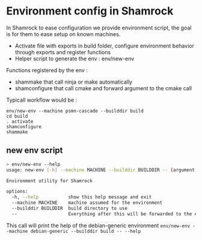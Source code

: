 # Environment config in Shamrock

In Shamrock to ease configuration we provide environment script, the goal is for them to ease setup on known machines.

- Activate file with exports in build folder, configure environment behavior through exports and register functions
- Helper script to generate the env : env/new-env

Functions registered by the env :
- shammake that call ninja or make automatically
- shamconfigure that call cmake and forward argument to the cmake call

Typicall workflow would be :
```
env/new-env --machine psmn-cascade --builddir build
cd build
. activate
shamconfigure
shammake
```


## new env script

```sh
> env/new-env --help
usage: new-env [-h] --machine MACHINE --builddir BUILDDIR -- (argument for the env)

Environment utility for Shamrock

options:
  -h, --help           show this help message and exit
  --machine MACHINE    machine assumed for the environment
  --builddir BUILDDIR  build directory to use
  --                   Everything after this will be forwarded to the env.
```

This call will print the help of the debian-generic environment
`env/new-env --machine debian-generic --builddir build -- --help `
